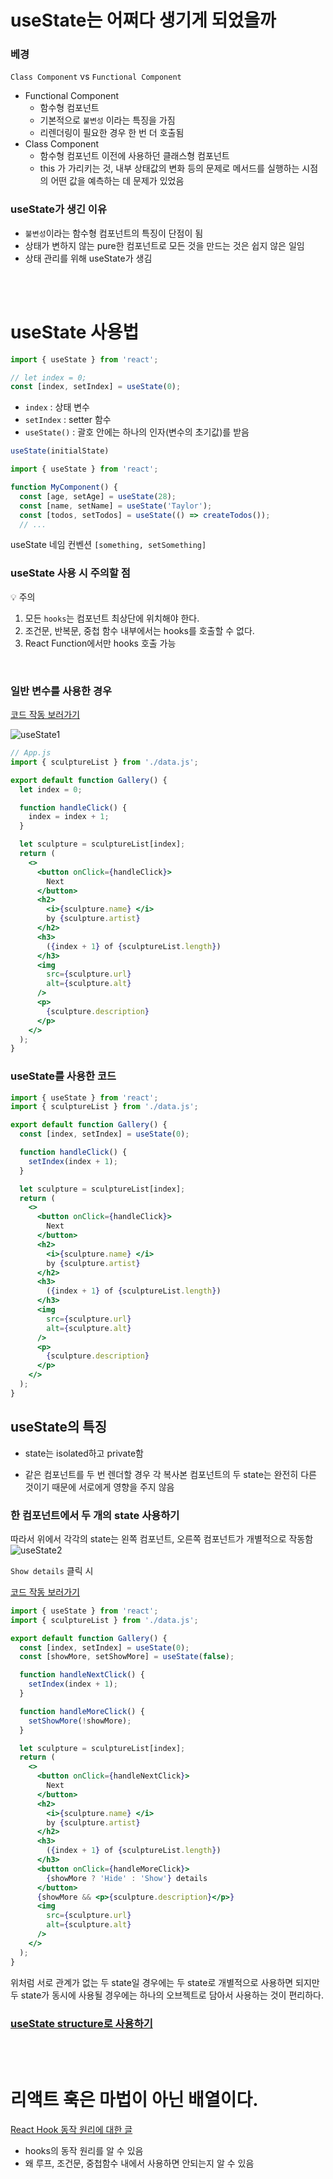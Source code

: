 # useState는 어쩌다 생기게 되었을까

### 베경

`Class Component` vs `Functional Component`

- Functional Component
    - 함수형 컴포넌트
    - 기본적으로 `불변성` 이라는 특징을 가짐
    - 리렌더링이 필요한 경우 한 번 더 호출됨
- Class Component
    - 함수형 컴포넌트 이전에 사용하던 클래스형 컴포넌트
    - this 가 가리키는 것, 내부 상태값의 변화 등의 문제로 메서드를 실행하는 시점의 어떤 값을 예측하는 데 문제가 있었음

### useState가 생긴 이유

- `불변성`이라는 함수형 컴포넌트의 특징이 단점이 됨
- 상태가 변하지 않는 pure한 컴포넌트로 모든 것을 만드는 것은 쉽지 않은 일임
- 상태 관리를 위해 useState가 생김


<br/><br/>

# useState 사용법

```jsx
import { useState } from 'react';

// let index = 0;
const [index, setIndex] = useState(0);
```

- `index` : 상태 변수
- `setIndex` : setter 함수
- `useState()` : 괄호 안에는 하나의 인자(변수의 초기값)를 받음

```jsx
useState(initialState)
```

```jsx
import { useState } from 'react';

function MyComponent() {
  const [age, setAge] = useState(28);
  const [name, setName] = useState('Taylor');
  const [todos, setTodos] = useState(() => createTodos());
  // ...
```

useState 네임 컨벤션 `[something, setSomething]`

### useState 사용 시 주의할 점

<aside>
💡 주의 

1. 모든 `hooks`는 컴포넌트 최상단에 위치해야 한다.
2. 조건문, 반복문, 중첩 함수 내부에서는 hooks를 호출할 수 없다.
3. React Function에서만 hooks 호출 가능

</aside>

<br/>

### 일반 변수를 사용한 경우

[코드 작동 보러가기](https://react.dev/learn/state-a-components-memory#when-a-regular-variable-isnt-enough)

![useState1](../images/useState1.png)

```jsx
// App.js
import { sculptureList } from './data.js';

export default function Gallery() {
  let index = 0;

  function handleClick() {
    index = index + 1;
  }

  let sculpture = sculptureList[index];
  return (
    <>
      <button onClick={handleClick}>
        Next
      </button>
      <h2>
        <i>{sculpture.name} </i> 
        by {sculpture.artist}
      </h2>
      <h3>  
        ({index + 1} of {sculptureList.length})
      </h3>
      <img 
        src={sculpture.url} 
        alt={sculpture.alt}
      />
      <p>
        {sculpture.description}
      </p>
    </>
  );
}
```

### useState를 사용한 코드

```jsx
import { useState } from 'react';
import { sculptureList } from './data.js';

export default function Gallery() {
  const [index, setIndex] = useState(0);

  function handleClick() {
    setIndex(index + 1);
  }

  let sculpture = sculptureList[index];
  return (
    <>
      <button onClick={handleClick}>
        Next
      </button>
      <h2>
        <i>{sculpture.name} </i> 
        by {sculpture.artist}
      </h2>
      <h3>  
        ({index + 1} of {sculptureList.length})
      </h3>
      <img 
        src={sculpture.url} 
        alt={sculpture.alt}
      />
      <p>
        {sculpture.description}
      </p>
    </>
  );
}
```



## useState의 특징
* state는 isolated하고 private함

* 같은 컴포넌트를 두 번 렌더할 경우 각 복사본 컴포넌트의 두 state는 완전히 다른 것이기 때문에 서로에게 영향을 주지 않음

### 한 컴포넌트에서 두 개의 state 사용하기

따라서 위에서 각각의 state는 왼쪽 컴포넌트, 오른쪽 컴포넌트가 개별적으로 작동함
![useState2](../images/useState2.png)

`Show details` 클릭 시

[코드 작동 보러가기](https://react.dev/learn/state-a-components-memory#state-is-isolated-and-private)



```jsx
import { useState } from 'react';
import { sculptureList } from './data.js';

export default function Gallery() {
  const [index, setIndex] = useState(0);
  const [showMore, setShowMore] = useState(false);

  function handleNextClick() {
    setIndex(index + 1);
  }

  function handleMoreClick() {
    setShowMore(!showMore);
  }

  let sculpture = sculptureList[index];
  return (
    <>
      <button onClick={handleNextClick}>
        Next
      </button>
      <h2>
        <i>{sculpture.name} </i> 
        by {sculpture.artist}
      </h2>
      <h3>  
        ({index + 1} of {sculptureList.length})
      </h3>
      <button onClick={handleMoreClick}>
        {showMore ? 'Hide' : 'Show'} details
      </button>
      {showMore && <p>{sculpture.description}</p>}
      <img 
        src={sculpture.url} 
        alt={sculpture.alt}
      />
    </>
  );
}
```

위처럼 서로 관계가 없는 두 state일 경우에는 두 state로 개별적으로 사용하면 되지만 두 state가 동시에 사용될 경우에는 하나의 오브젝트로 담아서 사용하는 것이 편리하다.

### [useState structure로 사용하기](./StateStructure.md)

<br/><br/>

# 리액트 훅은 마법이 아닌 배열이다.

[React Hook 동작 원리에 대한 글](https://medium.com/@ryardley/react-hooks-not-magic-just-arrays-cd4f1857236e)

- hooks의 동작 원리를 알 수 있음
- 왜 루프, 조건문, 중첩함수 내에서 사용하면 안되는지 알 수 있음
